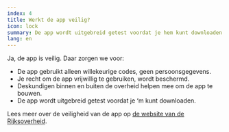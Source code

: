```yaml
---
index: 4
title: Werkt de app veilig?
icon: lock
summary: De app wordt uitgebreid getest voordat je hem kunt downloaden.  
lang: en
---
```


Ja, de app is veilig. Daar zorgen we voor:

- De app gebruikt alleen willekeurige codes, geen persoonsgegevens. 
- Je recht om de app vrijwillig te gebruiken, wordt beschermd. 
- Deskundigen binnen en buiten de overheid helpen mee om de app te bouwen. 
- De app wordt uitgebreid getest voordat je ‘m kunt downloaden.

Lees meer over de veiligheid van de app op [de website van de Rijksoverheid](https://www.rijksoverheid.nl/onderwerpen/coronavirus-app/vraag-en-antwoord/hoe-zorgt-de-overheid-ervoor-dat-de-corona-app-veilig-is).


